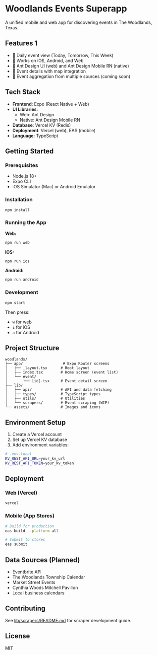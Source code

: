 # Woodlands Events Superapp

A unified mobile and web app for discovering events in The Woodlands, Texas.

## Features 1

- 📅 Daily event view (Today, Tomorrow, This Week)
- 📱 Works on iOS, Android, and Web
- 🎨 Ant Design UI (web) and Ant Design Mobile RN (native)
- 📍 Event details with map integration
- 🔄 Event aggregation from multiple sources (coming soon)

## Tech Stack

- **Frontend**: Expo (React Native + Web)
- **UI Libraries**: 
  - Web: Ant Design
  - Native: Ant Design Mobile RN
- **Database**: Vercel KV (Redis)
- **Deployment**: Vercel (web), EAS (mobile)
- **Language**: TypeScript

## Getting Started

### Prerequisites
- Node.js 18+
- Expo CLI
- iOS Simulator (Mac) or Android Emulator

### Installation
```bash
npm install
```

### Running the App

**Web:**
```bash
npm run web
```

**iOS:**
```bash
npm run ios
```

**Android:**
```bash
npm run android
```

### Development
```bash
npm start
```
Then press:
- `w` for web
- `i` for iOS
- `a` for Android

## Project Structure

```
woodlands/
├── app/                  # Expo Router screens
│   ├── _layout.tsx      # Root layout
│   ├── index.tsx        # Home screen (event list)
│   └── event/
│       └── [id].tsx     # Event detail screen
├── lib/
│   ├── api/             # API and data fetching
│   ├── types/           # TypeScript types
│   ├── utils/           # Utilities
│   └── scrapers/        # Event scraping (WIP)
└── assets/              # Images and icons
```

## Environment Setup

1. Create a Vercel account
2. Set up Vercel KV database
3. Add environment variables:

```bash
# .env.local
KV_REST_API_URL=your_kv_url
KV_REST_API_TOKEN=your_kv_token
```

## Deployment

### Web (Vercel)
```bash
vercel
```

### Mobile (App Stores)
```bash
# Build for production
eas build --platform all

# Submit to stores
eas submit
```

## Data Sources (Planned)

- Eventbrite API
- The Woodlands Township Calendar
- Market Street Events
- Cynthia Woods Mitchell Pavilion
- Local business calendars

## Contributing

See [lib/scrapers/README.md](lib/scrapers/README.md) for scraper development guide.

## License

MIT